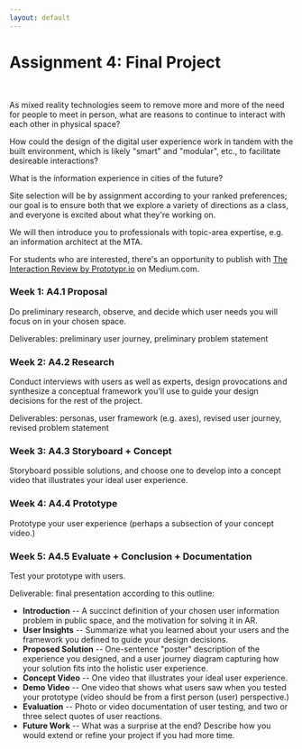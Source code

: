 ```yaml
---
layout: default
---
```


# Assignment 4: Final Project
<br>

As mixed reality technologies seem to remove more and more of the need for people to meet in person, what are reasons to continue to interact with each other in physical space?

How could the design of the digital user experience work in tandem with the built environment, which is likely "smart" and "modular", etc., to facilitate desireable interactions?

What is the information experience in cities of the future?

Site selection will be by assignment according to your ranked preferences; our goal is to ensure both that we explore a variety of directions as a class, and everyone is excited about what they're working on.

We will then introduce you to professionals with topic-area expertise, e.g. an information architect at the MTA.

For students who are interested, there's an opportunity to publish with [The Interaction Review by Prototypr.io](https://blog.prototypr.io/theinteractionreview/home) on Medium.com.

### Week 1: A4.1 Proposal

Do preliminary research, observe, and decide which user needs you will focus on in your chosen space.

Deliverables: preliminary user journey, preliminary problem statement

### Week 2: A4.2 Research

Conduct interviews with users as well as experts, design provocations and synthesize a conceptual framework you'll use to guide your design decisions for the rest of the project.

Deliverables: personas, user framework (e.g. axes), revised user journey, revised problem statement

### Week 3: A4.3 Storyboard + Concept

Storyboard possible solutions, and choose one to develop into a concept video that illustrates your ideal user experience.

### Week 4: A4.4 Prototype

Prototype your user experience (perhaps a subsection of your concept video.)

### Week 5: A4.5 Evaluate + Conclusion + Documentation

Test your prototype with users.

Deliverable: final presentation according to this outline:

- **Introduction** -- A succinct definition of your chosen user information problem in public space, and the motivation for solving it in AR.
- **User Insights** -- Summarize what you learned about your users and the framework you defined to guide your design decisions.
- **Proposed Solution** -- One-sentence "poster" description of the experience you designed, and a user journey diagram capturing how your solution fits into the holistic user experience.
- **Concept Video** -- One video that illustrates your ideal user experience.
- **Demo Video** -- One video that shows what users saw when you tested your prototype (video should be from a first person (user) perspective.)
- **Evaluation** -- Photo or video documentation of user testing, and two or three select quotes of user reactions.
- **Future Work** -- What was a surprise at the end? Describe how you would extend or refine your project if you had more time.
